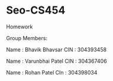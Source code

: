 # Seo-CS454
Homework

Group Members:

Name : Bhavik Bhavsar
CIN : 304393458

Name : Varunbhai Patel
CIN : 304367406

Name : Rohan Patel
CIn : 304398034
